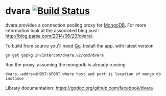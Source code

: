 dvara [![Build Status](https://secure.travis-ci.org/intercom/dvara.png)](http://travis-ci.org/intercom/dvara)
=====

dvara provides a connection pooling proxy for
[MongoDB](http://www.mongodb.org/). For more information look at the associated
blog post: http://blog.parse.com/2014/06/23/dvara/.

To build from source you'll need [Go](http://golang.org/).
Install the app, with latest version

    go get gopkg.in/intercom/dvara.v2/cmd/dvara

Run the proxy, assuming the mongodb is already running

    dvara -addrs=$HOST:$PORT where host and port is location of mongo db instance

Library documentation: https://godoc.org/github.com/facebook/dvara
